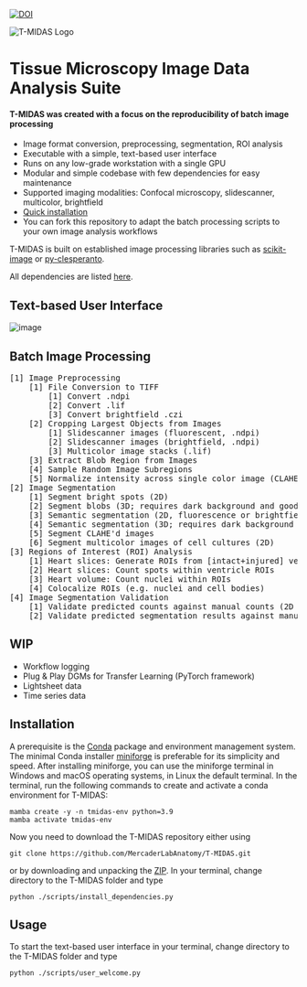 [![DOI](https://zenodo.org/badge/743431268.svg)](https://zenodo.org/doi/10.5281/zenodo.10728503)

![T-MIDAS Logo](https://github.com/MercaderLabAnatomy/T-MIDAS/assets/99955854/aada2d33-f5f7-4395-bf36-c0466b304d0d) 
# Tissue Microscopy Image Data Analysis Suite


#### T-MIDAS was created with a focus on the reproducibility of batch image processing 
- Image format conversion, preprocessing, segmentation, ROI analysis
- Executable with a simple, text-based user interface
- Runs on any low-grade workstation with a single GPU
- Modular and simple codebase with few dependencies for easy maintenance
- Supported imaging modalities: Confocal microscopy, slidescanner, multicolor, brightfield
- [Quick installation](https://github.com/MercaderLabAnatomy/T-MIDAS?tab=readme-ov-file#installation)
- You can fork this repository to adapt the batch processing scripts to your own image analysis workflows
  
T-MIDAS is built on established image processing libraries such as [scikit-image](https://github.com/scikit-image/scikit-image) or [py-clesperanto](https://github.com/clEsperanto/pyclesperanto_prototype). 

All dependencies are listed [here](https://github.com/MercaderLabAnatomy/T-MIDAS/blob/main/scripts/install_dependencies.py). 

## Text-based User Interface
![image](https://github.com/MercaderLabAnatomy/T-MIDAS/assets/99955854/ef71315b-726d-4a2f-9546-d326aba513dd)

## Batch Image Processing
<pre>
[1] Image Preprocessing
    [1] File Conversion to TIFF
        [1] Convert .ndpi
        [2] Convert .lif
        [3] Convert brightfield .czi
    [2] Cropping Largest Objects from Images
        [1] Slidescanner images (fluorescent, .ndpi)
        [2] Slidescanner images (brightfield, .ndpi)
        [3] Multicolor image stacks (.lif)
    [3] Extract Blob Region from Images
    [4] Sample Random Image Subregions
    [5] Normalize intensity across single color image (CLAHE)
[2] Image Segmentation
    [1] Segment bright spots (2D)
    [2] Segment blobs (3D; requires dark background and good SNR)
    [3] Semantic segmentation (2D, fluorescence or brightfield)
    [4] Semantic segmentation (3D; requires dark background and good SNR)
    [5] Segment CLAHE'd images
    [6] Segment multicolor images of cell cultures (2D)
[3] Regions of Interest (ROI) Analysis
    [1] Heart slices: Generate ROIs from [intact+injured] ventricle masks
    [2] Heart slices: Count spots within ventricle ROIs
    [3] Heart volume: Count nuclei within ROIs
    [4] Colocalize ROIs (e.g. nuclei and cell bodies)
[4] Image Segmentation Validation
    [1] Validate predicted counts against manual counts (2D label images)
    [2] Validate predicted segmentation results against manual segmentation results (2D or 3D label images)   
</pre>

## WIP
- Workflow logging
- Plug & Play DGMs for Transfer Learning (PyTorch framework)
- Lightsheet data
- Time series data


## Installation
A prerequisite is the [Conda](https://en.wikipedia.org/wiki/Conda_(package_manager)) package and environment management system. 
The minimal Conda installer [miniforge](https://github.com/conda-forge/miniforge) is preferable for its simplicity and speed. 
After installing miniforge, you can use the miniforge terminal in Windows and macOS operating systems, in Linux the default terminal.
In the terminal, run the following commands to create and activate a conda environment for T-MIDAS:
```
mamba create -y -n tmidas-env python=3.9
mamba activate tmidas-env
```
Now you need to download the T-MIDAS repository either using 
```
git clone https://github.com/MercaderLabAnatomy/T-MIDAS.git
```
or by downloading and unpacking the [ZIP](https://github.com/MercaderLabAnatomy/T-MIDAS/archive/refs/heads/main.zip). In your terminal, change directory to the T-MIDAS folder and type 
```
python ./scripts/install_dependencies.py
```
## Usage
To start the text-based user interface in your terminal, change directory to the T-MIDAS folder and type 
```
python ./scripts/user_welcome.py
```
